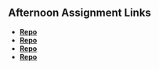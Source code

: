 ## Afternoon Assignment Links

* **[Repo](https://github.com/WilliamJMcElroy/<ASSIGNMENT_REPO>)**
* **[Repo](https://github.com/WilliamJMcElroy/<ASSIGNMENT_REPO>)**
* **[Repo](https://github.com/WilliamJMcElroy/<ASSIGNMENT_REPO>)**
* **[Repo](https://github.com/WilliamJMcElroy/<ASSIGNMENT_REPO>)**

